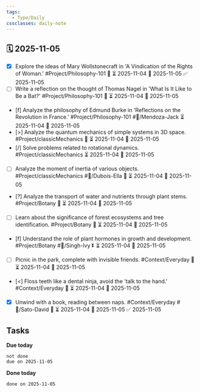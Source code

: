 ```yaml
---
tags:
  - Type/Daily
cssclasses: daily-note
---
```


## 🗓️ 2025-11-05

- [x] Explore the ideas of Mary Wollstonecraft in 'A Vindication of the Rights of Woman.' #Project/Philosophy-101 🔺 ⏳ 2025-11-04 📅 2025-11-05 ✅ 2025-11-05
- [ ] Write a reflection on the thought of Thomas Nagel in 'What Is It Like to Be a Bat?' #Project/Philosophy-101 🔽 ⏳ 2025-11-04 📅 2025-11-05
- [f] Analyze the philosophy of Edmund Burke in 'Reflections on the Revolution in France.' #Project/Philosophy-101 #👤/Mendoza-Jack ⏳ 2025-11-04 📅 2025-11-05
- [>] Analyze the quantum mechanics of simple systems in 3D space. #Project/classicMechanics 🔽 ⏳ 2025-11-04 📅 2025-11-05
- [/] Solve problems related to rotational dynamics. #Project/classicMechanics ⏳ 2025-11-04 📅 2025-11-05
- [ ] Analyze the moment of inertia of various objects. #Project/classicMechanics #👤/Dubois-Ella 🔺 ⏳ 2025-11-04 📅 2025-11-05
- [?] Analyze the transport of water and nutrients through plant stems. #Project/Botany 🔼 ⏳ 2025-11-04 📅 2025-11-05
- [ ] Learn about the significance of forest ecosystems and tree identification. #Project/Botany 🔺 ⏳ 2025-11-04 📅 2025-11-05
- [f] Understand the role of plant hormones in growth and development. #Project/Botany #👤/Singh-Ivy ⏬ ⏳ 2025-11-04 📅 2025-11-05
- [ ] Picnic in the park, complete with invisible friends. #Context/Everyday 🔼 ⏳ 2025-11-04 📅 2025-11-05
- [<] Floss teeth like a dental ninja, avoid the 'talk to the hand.' #Context/Everyday 🔽 ⏳ 2025-11-04 📅 2025-11-05
- [x] Unwind with a book, reading between naps. #Context/Everyday #👤/Sato-David 🔼 ⏳ 2025-11-04 📅 2025-11-05 ✅ 2025-11-05

## Tasks

**Due today**

```tasks
not done
due on 2025-11-05
```

**Done today**

```tasks
done on 2025-11-05
```
            